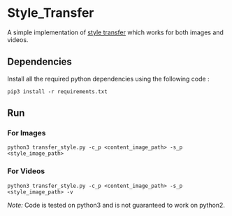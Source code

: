 # Style_Transfer
A simple implementation of [style transfer](https://arxiv.org/abs/1508.06576) which works for both images and videos.

## Dependencies
Install all the required python dependencies using the following code :

`pip3 install -r requirements.txt`

## Run
### For Images

`python3 transfer_style.py -c_p <content_image_path> -s_p <style_image_path>`

### For Videos

`python3 transfer_style.py -c_p <content_image_path> -s_p <style_image_path> -v`

*Note:* Code is tested on python3 and is not guaranteed to work on python2.


